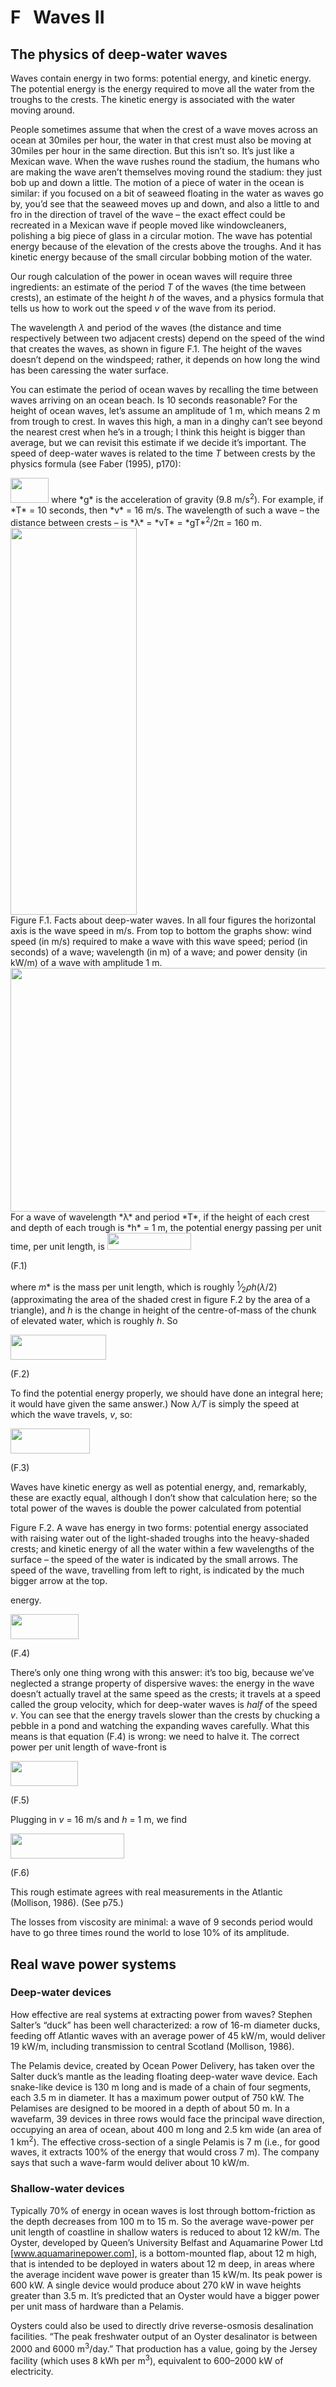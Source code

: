 # F   Waves II

## The physics of deep-water waves

Waves contain energy in two forms: potential energy, and kinetic energy. The potential energy is the energy required to move all the water from the troughs to the crests. The kinetic energy is associated with the water moving around.

People sometimes assume that when the crest of a wave moves across an ocean at 30miles per hour, the water in that crest must also be moving at 30miles per hour in the same direction. But this isn’t so. It’s just like a Mexican wave. When the wave rushes round the stadium, the humans who are making the wave aren’t themselves moving round the stadium: they just bob up and down a little. The motion of a piece of water in the ocean is similar: if you focused on a bit of seaweed floating in the water as waves go by, you’d see that the seaweed moves up and down, and also a little to and fro in the direction of travel of the wave – the exact effect could be recreated in a Mexican wave if people moved like windowcleaners, polishing a big piece of glass in a circular motion. The wave has potential energy because of the elevation of the crests above the troughs. And it has kinetic energy because of the small circular bobbing motion of the water.

Our rough calculation of the power in ocean waves will require three ingredients: an estimate of the period *T* of the waves (the time between crests), an estimate of the height *h* of the waves, and a physics formula that tells us how to work out the speed *v* of the wave from its period.

The wavelength *λ* and period of the waves (the distance and time respectively between two adjacent crests) depend on the speed of the wind that creates the waves, as shown in figure F.1. The height of the waves doesn’t depend on the windspeed; rather, it depends on how long the wind has been caressing the water surface.

You can estimate the period of ocean waves by recalling the time between waves arriving on an ocean beach. Is 10 seconds reasonable? For the height of ocean waves, let’s assume an amplitude of 1 m, which means 2 m from trough to crest. In waves this high, a man in a dinghy can’t see beyond the nearest crest when he’s in a trough; I think this height is bigger than average, but we can revisit this estimate if we decide it’s important. The speed of deep-water waves is related to the time *T* between crests by the physics formula (see Faber (1995), p170):

<img src="E226.png" width="61" height="40" />
where *g* is the acceleration of gravity (9.8 m/s<sup>2</sup>). For example, if *T* = 10 seconds, then *v* = 16 m/s. The wavelength of such a wave – the distance between crests – is *λ* = *vT* = *gT*<sup>2</sup>/2π = 160 m.

<img src="figure298.png" width="202" height="619" />
<div class='caption'><span class="figurenumber">Figure F.1.</span> Facts about deep-water waves. In all four figures the horizontal axis is the wave speed in m/s. From top to bottom the graphs show: wind speed (in m/s) required to make a wave with this wave speed; period (in seconds) of a wave; wavelength (in m) of a wave; and power density (in kW/m) of a wave with amplitude 1 m.</div>

<img src="figure297.png" width="643" height="390" />
For a wave of wavelength *λ* and period *T*, if the height of each crest and depth of each trough is *h* = 1 m, the potential energy passing per unit time, per unit length, is

<img src="E227-0-0.png" width="134" height="27" />

(F.1)

where *m*\* is the mass per unit length, which is roughly <sup>1</sup>⁄<sub>2</sub>*ρh*(*λ*/2) (approximating the area of the shaded crest in figure F.2 by the area of a triangle), and *<span class="overline">h</span>* is the change in height of the centre-of-mass of the chunk of elevated water, which is roughly *h*. So

<img src="E229-0-0.png" width="153" height="40" />

(F.2)

To find the potential energy properly, we should have done an integral here; it would have given the same answer.) Now *λ/T* is simply the speed at which the wave travels, *v*, so:

<img src="E230-0-0.png" width="127" height="40" />

(F.3)

Waves have kinetic energy as well as potential energy, and, remarkably, these are exactly equal, although I don’t show that calculation here; so the total power of the waves is double the power calculated from potential

<div class='caption'><span class="figurenumber">Figure F.2.</span> A wave has energy in two forms: potential energy associated with raising water out of the light-shaded troughs into the heavy-shaded crests; and kinetic energy of all the water within a few wavelengths of the surface – the speed of the water is indicated by the small arrows. The speed of the wave, travelling from left to right, is indicated by the much bigger arrow at the top.</div>

energy.

<img src="E231-0-0.png" width="109" height="40" />

(F.4)

There’s only one thing wrong with this answer: it’s too big, because we’ve neglected a strange property of dispersive waves: the energy in the wave doesn’t actually travel at the same speed as the crests; it travels at a speed called the group velocity, which for deep-water waves is *half* of the speed *v*. You can see that the energy travels slower than the crests by chucking a pebble in a pond and watching the expanding waves carefully. What this means is that equation (F.4) is wrong: we need to halve it. The correct power per unit length of wave-front is

<img src="E232-0-0.png" width="108" height="40" />

(F.5)

Plugging in *v* = 16 m/s and *h* = 1 m, we find

<img src="E233-0-0.png" width="182" height="40" />

(F.6)

This rough estimate agrees with real measurements in the Atlantic (Mollison, 1986). (See p75.)

The losses from viscosity are minimal: a wave of 9 seconds period would have to go three times round the world to lose 10% of its amplitude.

## Real wave power systems

### Deep-water devices

How effective are real systems at extracting power from waves? Stephen Salter’s “duck” has been well characterized: a row of 16-m diameter ducks, feeding off Atlantic waves with an average power of 45 kW/m, would deliver 19 kW/m, including transmission to central Scotland (Mollison, 1986).

The Pelamis device, created by Ocean Power Delivery, has taken over the Salter duck’s mantle as the leading floating deep-water wave device. Each snake-like device is 130 m long and is made of a chain of four segments, each 3.5 m in diameter. It has a maximum power output of 750 kW. The Pelamises are designed to be moored in a depth of about 50 m. In a wavefarm, 39 devices in three rows would face the principal wave direction, occupying an area of ocean, about 400 m long and 2.5 km wide (an area of 1 km<sup>2</sup>). The effective cross-section of a single Pelamis is 7 m (i.e., for good waves, it extracts 100% of the energy that would cross 7 m). The company says that such a wave-farm would deliver about 10 kW/m.

### Shallow-water devices

Typically 70% of energy in ocean waves is lost through bottom-friction as the depth decreases from 100 m to 15 m. So the average wave-power per unit length of coastline in shallow waters is reduced to about 12 kW/m. The Oyster, developed by Queen’s University Belfast and Aquamarine Power Ltd \[<span class="websitetitle">www.aquamarinepower.com</span>\], is a bottom-mounted flap, about 12 m high, that is intended to be deployed in waters about 12 m deep, in areas where the average incident wave power is greater than 15 kW/m. Its peak power is 600 kW. A single device would produce about 270 kW in wave heights greater than 3.5 m. It’s predicted that an Oyster would have a bigger power per unit mass of hardware than a Pelamis.

Oysters could also be used to directly drive reverse-osmosis desalination facilities. “The peak freshwater output of an Oyster desalinator is between 2000 and 6000 m<sup>3</sup>/day.” That production has a value, going by the Jersey facility (which uses 8 kWh per m<sup>3</sup>), equivalent to 600–2000 kW of electricity.
